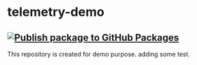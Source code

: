 # telemetry-demo
[![Publish package to GitHub Packages](https://github.com/DondekarShraddha/telemetry-demo/actions/workflows/gradle-publish.yml/badge.svg)](https://github.com/DondekarShraddha/telemetry-demo/actions/workflows/gradle-publish.yml)
-----------
 This repository is created for demo purpose.
adding some test.
 
